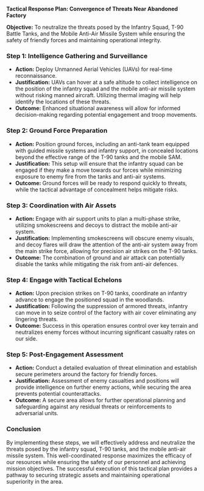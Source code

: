 **Tactical Response Plan: Convergence of Threats Near Abandoned Factory**  

**Objective:** To neutralize the threats posed by the Infantry Squad, T-90 Battle Tanks, and the Mobile Anti-Air Missile System while ensuring the safety of friendly forces and maintaining operational integrity.

### Step 1: Intelligence Gathering and Surveillance
- **Action:** Deploy Unmanned Aerial Vehicles (UAVs) for real-time reconnaissance.  
- **Justification:** UAVs can hover at a safe altitude to collect intelligence on the position of the infantry squad and the mobile anti-air missile system without risking manned aircraft. Utilizing thermal imaging will help identify the locations of these threats.
- **Outcome:** Enhanced situational awareness will allow for informed decision-making regarding potential engagement and troop movements.

### Step 2: Ground Force Preparation
- **Action:** Position ground forces, including an anti-tank team equipped with guided missile systems and infantry support, in concealed locations beyond the effective range of the T-90 tanks and the mobile SAM.  
- **Justification:** This setup will ensure that the infantry squad can be engaged if they make a move towards our forces while minimizing exposure to enemy fire from the tanks and anti-air systems.
- **Outcome:** Ground forces will be ready to respond quickly to threats, while the tactical advantage of concealment helps mitigate risks.

### Step 3: Coordination with Air Assets
- **Action:** Engage with air support units to plan a multi-phase strike, utilizing smokescreens and decoys to distract the mobile anti-air system.  
- **Justification:** Implementing smokescreens will obscure enemy visuals, and decoy flares will draw the attention of the anti-air system away from the main strike force, allowing for precision air strikes on the T-90 tanks.
- **Outcome:** The combination of ground and air attack can potentially disable the tanks while mitigating the risk from anti-air defences.

### Step 4: Engage with Tactical Echelons
- **Action:** Upon precision strikes on T-90 tanks, coordinate an infantry advance to engage the positioned squad in the woodlands.  
- **Justification:** Following the suppression of armored threats, infantry can move in to seize control of the factory with air cover eliminating any lingering threats.
- **Outcome:** Success in this operation ensures control over key terrain and neutralizes enemy forces without incurring significant casualty rates on our side.

### Step 5: Post-Engagement Assessment
- **Action:** Conduct a detailed evaluation of threat elimination and establish secure perimeters around the factory for friendly forces.  
- **Justification:** Assessment of enemy casualties and positions will provide intelligence on further enemy actions, while securing the area prevents potential counterattacks.
- **Outcome:** A secure area allows for further operational planning and safeguarding against any residual threats or reinforcements to adversarial units.

### Conclusion
By implementing these steps, we will effectively address and neutralize the threats posed by the infantry squad, T-90 tanks, and the mobile anti-air missile system. This well-coordinated response maximizes the efficacy of our resources while ensuring the safety of our personnel and achieving mission objectives. The successful execution of this tactical plan provides a pathway to securing strategic assets and maintaining operational superiority in the area.